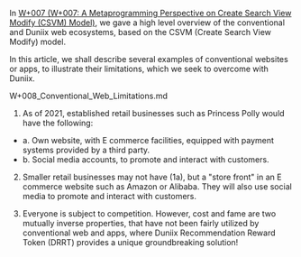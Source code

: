 <!-- In GOQ, cite previous link, the write current contents. Current link is defined by system. -->

In [W+007 (W+007: A Metaprogramming Perspective on Create Search View Modify (CSVM) Model)](https://github.com/udexon/Webpp/blob/main/W%2B007_Meta_CSVM.md), we gave a high level overview of the conventional and Duniix web ecosystems, based on the CSVM (Create Search View Modify) model.

In this article, we shall describe several examples of conventional websites or apps, to illustrate their limitations, which we seek to overcome with Duniix.

<!-- Make a Glossary markdown page. Paste at the end of each page. Readers can click and find out. -->

W+008_Conventional_Web_Limitations.md

1. As of 2021, established retail businesses such as Princess Polly
would have the following:

- a. Own website, with E commerce facilities,
equipped with payment systems provided by a third party.
- b. Social media accounts, to promote and interact with customers.


2. Smaller retail businesses may not have (1a),
but a "store front" in an E commerce website such as
Amazon or Alibaba. They will also use social media
to promote and interact with customers.


3. Everyone is subject to competition. However, cost and fame are two mutually inverse properties, that have not been fairly utilized by conventional web and apps, where Duniix Recommendation Reward Token (DRRT) provides a unique groundbreaking solution!


